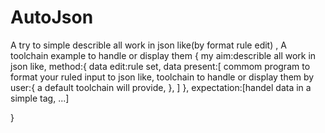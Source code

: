 # AutoJson
A try to simple describle all work in json like(by format rule edit) , A toolchain example to handle or display them
{
 my aim:describle all work in json like,
 method:{
    data edit:rule set,
    data present:[
         commom program to format your ruled input to json like,
         toolchain to handle or display them by user:{
            a default toolchain will provide,
         },
    ]
 },
 expectation:[handel data in a simple tag,
             ...]

}
